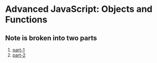# Advanced JavaScript: Objects and Functions

## Note is broken into two parts

1. [part-1](notes/part1.md)
2. [part-2](notes/part2.md)
